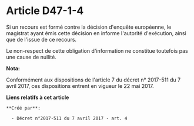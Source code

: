 # Article D47-1-4

Si un recours est formé contre la décision d'enquête européenne, le magistrat ayant émis cette décision en informe l'autorité
d'exécution, ainsi que de l'issue de ce recours.

Le non-respect de cette obligation d'information ne constitue toutefois pas une cause de nullité.

**Nota:**

Conformément aux dispositions de l'article 7 du décret n° 2017-511 du 7 avril 2017, ces dispositions entrent en vigueur le 22
mai 2017.

**Liens relatifs à cet article**

	**Créé par**:

	  - Décret n°2017-511 du 7 avril 2017 - art. 4
